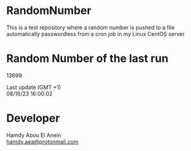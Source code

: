 # RandomNumber    
This is a test repository where a random number is pushed to a file automatically passwordless from a cron job in my Linux CentOS server    
# Random Number of the last run   
13699
      
Last update (GMT +1)    
08/16/23 16:00:02
# Developer    
Hamdy Abou El Anein   
hamdy.aea@protonmail.com
